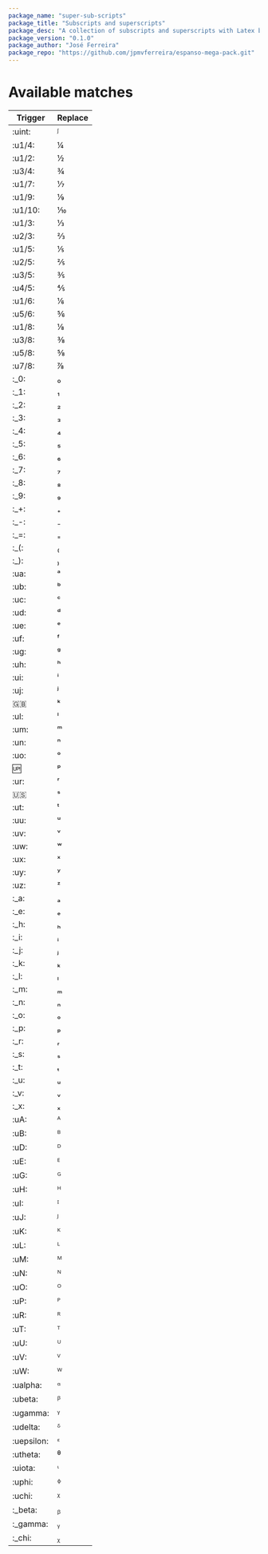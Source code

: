 ```yaml
---
package_name: "super-sub-scripts"
package_title: "Subscripts and superscripts"
package_desc: "A collection of subscripts and superscripts with Latex based naming scheme"
package_version: "0.1.0"
package_author: "José Ferreira"
package_repo: "https://github.com/jpmvferreira/espanso-mega-pack.git"
---
```


# Available matches
| Trigger    | Replace   |
|------------|-----------|
| :uint:     | ᶴ         |
| :u1/4:     | ¼         |
| :u1/2:     | ½         |
| :u3/4:     | ¾         |
| :u1/7:     | ⅐         |
| :u1/9:     | ⅑         |
| :u1/10:    | ⅒         |
| :u1/3:     | ⅓         |
| :u2/3:     | ⅔         |
| :u1/5:     | ⅕         |
| :u2/5:     | ⅖         |
| :u3/5:     | ⅗         |
| :u4/5:     | ⅘         |
| :u1/6:     | ⅙         |
| :u5/6:     | ⅚         |
| :u1/8:     | ⅛         |
| :u3/8:     | ⅜         |
| :u5/8:     | ⅝         |
| :u7/8:     | ⅞         |
| :_0:       | ₀         |
| :_1:       | ₁         |
| :_2:       | ₂         |
| :_3:       | ₃         |
| :_4:       | ₄         |
| :_5:       | ₅         |
| :_6:       | ₆         |
| :_7:       | ₇         |
| :_8:       | ₈         |
| :_9:       | ₉         |
| :_+:       | ₊         |
| :_-:       | ₋         |
| :_=:       | ₌         |
| :_(:       | ₍         |
| :_):       | ₎         |
| :ua:       | ᵃ         |
| :ub:       | ᵇ         |
| :uc:       | ᶜ         |
| :ud:       | ᵈ         |
| :ue:       | ᵉ         |
| :uf:       | ᶠ         |
| :ug:       | ᵍ         |
| :uh:       | ʰ         |
| :ui:       | ⁱ         |
| :uj:       | ʲ         |
| :uk:       | ᵏ         |
| :ul:       | ˡ         |
| :um:       | ᵐ         |
| :un:       | ⁿ         |
| :uo:       | ᵒ         |
| :up:       | ᵖ         |
| :ur:       | ʳ         |
| :us:       | ˢ         |
| :ut:       | ᵗ         |
| :uu:       | ᵘ         |
| :uv:       | ᵛ         |
| :uw:       | ʷ         |
| :ux:       | ˣ         |
| :uy:       | ʸ         |
| :uz:       | ᶻ         |
| :_a:       | ₐ         |
| :_e:       | ₑ         |
| :_h:       | ₕ         |
| :_i:       | ᵢ         |
| :_j:       | ⱼ         |
| :_k:       | ₖ         |
| :_l:       | ₗ         |
| :_m:       | ₘ         |
| :_n:       | ₙ         |
| :_o:       | ₒ         |
| :_p:       | ₚ         |
| :_r:       | ᵣ         |
| :_s:       | ₛ         |
| :_t:       | ₜ         |
| :_u:       | ᵤ         |
| :_v:       | ᵥ         |
| :_x:       | ₓ         |
| :uA:       | ᴬ         |
| :uB:       | ᴮ         |
| :uD:       | ᴰ         |
| :uE:       | ᴱ         |
| :uG:       | ᴳ         |
| :uH:       | ᴴ         |
| :uI:       | ᴵ         |
| :uJ:       | ᴶ         |
| :uK:       | ᴷ         |
| :uL:       | ᴸ         |
| :uM:       | ᴹ         |
| :uN:       | ᴺ         |
| :uO:       | ᴼ         |
| :uP:       | ᴾ         |
| :uR:       | ᴿ         |
| :uT:       | ᵀ         |
| :uU:       | ᵁ         |
| :uV:       | ⱽ         |
| :uW:       | ᵂ         |
| :ualpha:   | ᵅ         |
| :ubeta:    | ᵝ         |
| :ugamma:   | ᵞ         |
| :udelta:   | ᵟ         |
| :uepsilon: | ᵋ         |
| :utheta:   | ᶿ         |
| :uiota:    | ᶥ         |
| :uphi:     | ᶲ         |
| :uchi:     | ᵡ         |
| :_beta:    | ᵦ         |
| :_gamma:   | ᵧ         |
| :_chi:     | ᵪ         |
